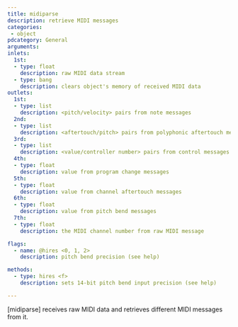 ```yaml
---
title: midiparse
description: retrieve MIDI messages
categories:
 - object
pdcategory: General
arguments:
inlets:
  1st:
  - type: float
    description: raw MIDI data stream
  - type: bang
    description: clears object's memory of received MIDI data
outlets:
  1st:
  - type: list
    description: <pitch/velocity> pairs from note messages
  2nd:
  - type: list
    description: <aftertouch/pitch> pairs from polyphonic aftertouch messages
  3rd:
  - type: list
    description: <value/controller number> pairs from control messages
  4th:
  - type: float
    description: value from program change messages
  5th:
  - type: float
    description: value from channel aftertouch messages
  6th:
  - type: float
    description: value from pitch bend messages
  7th:
  - type: float
    description: the MIDI channel number from raw MIDI message

flags:
  - name: @hires <0, 1, 2>
    description: pitch bend precision (see help)

methods:
  - type: hires <f>
    description: sets 14-bit pitch bend input precision (see help)

---
```


[midiparse] receives raw MIDI data and retrieves different MIDI messages from it.

